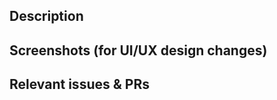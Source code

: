 ## Description

<!--- Describe your changes in detail. -->

## Screenshots (for UI/UX design changes)

<!-- If you changed the way something looks for the user add screenshots -->
<!-- Write 'N/A' if you did not -->

## Relevant issues & PRs

<!-- Put a markdown list with referenced issues. -->